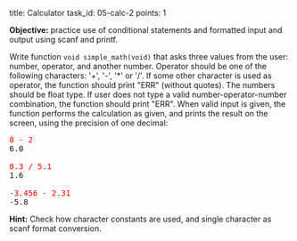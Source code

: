 title: Calculator
task_id: 05-calc-2
points: 1

**Objective:** practice use of conditional statements and formatted
input and output using scanf and printf.

Write function `void simple_math(void)` that asks three values from
the user: number, operator, and another number. Operator should be one
of the following characters: '+', '-', '\*' or '/'. If some other
character is used as operator, the function should print "ERR"
(without quotes). The numbers should be float type. If user does not
type a valid number-operator-number combination, the function should
print "ERR". When valid input is given, the function performs the
calculation as given, and prints the result on the screen, using the
precision of one decimal:

<pre>
<font color="red">8 - 2</font>
6.0

<font color="red">8.3 / 5.1</font>
1.6

<font color="red">-3.456 - 2.31</font>
-5.8
</pre>

**Hint:** Check how character constants are used, and single character
as scanf format conversion.
